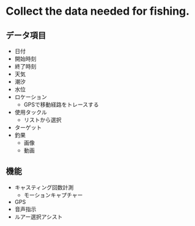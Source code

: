# Collect the data needed for fishing.

## データ項目
* 日付
* 開始時刻
* 終了時刻
* 天気
* 潮汐
* 水位
* ロケーション
  * GPSで移動経路をトレースする
* 使用タックル
  * リストから選択
* ターゲット
* 釣果
  * 画像
  * 動画

## 機能
* キャスティング回数計測
  * モーションキャプチャー
* GPS
* 音声指示
* ルアー選択アシスト
